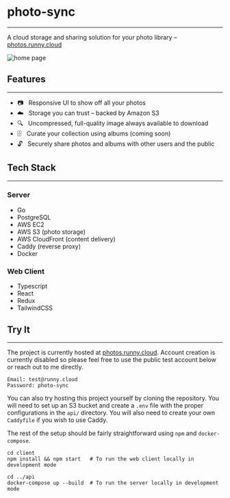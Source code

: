 # photo-sync
---

A cloud storage and sharing solution for your photo library – [photos.runny.cloud](https://photos.runny.cloud)

![home page](https://i.imgur.com/ePJAaY4.png)

## Features
---
- :camera: &nbsp; Responsive UI to show off all your photos
- :cloud: &nbsp; Storage you can trust – backed by Amazon S3
- :mag: &nbsp; Uncompressed, full-quality image always available to download
- :file_cabinet: &nbsp; Curate your collection using albums (coming soon)
- :unlock: &nbsp; Securely share photos and albums with other users and the public

## Tech Stack
---
### Server
- Go
- PostgreSQL
- AWS EC2
- AWS S3 (photo storage)
- AWS CloudFront (content delivery)
- Caddy (reverse proxy)
- Docker

### Web Client
- Typescript
- React
- Redux
- TailwindCSS

## Try It
---
The project is currently hosted at [photos.runny.cloud](https://photos.runny.cloud). Account creation is currently disabled so please feel free to use the public test account below or reach out to me directly.

```
Email: test@runny.cloud
Password: photo-sync
```

You can also try hosting this project yourself by cloning the repository. You will need to set up an S3 bucket and create a `.env` file with the proper configurations in the `api/` directory. You will also need to create your own `Caddyfile` if you wish to use Caddy.

The rest of the setup should be fairly straightforward using `npm` and `docker-compose`.

```shell
cd client
npm install && npm start   # To run the web client locally in development mode

cd ../api
docker-compose up --build  # To run the server locally in development mode
```